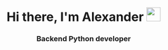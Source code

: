 ## <h1 align="center">Hi there, I'm Alexander <img src="https://github.com/blackcater/blackcater/raw/main/images/Hi.gif" height="32"/></h1>
<h3 align="center">Backend Python developer</h3>

<!--
**Smart1oneone/Smart1oneone** is a ✨ _special_ ✨ repository because its `README.md` (this file) appears on your GitHub profile.

Here are some ideas to get you started:

- 🔭 I’m currently working on ...
- 🌱 I’m currently learning ...
- 👯 I’m looking to collaborate on ...
- 🤔 I’m looking for help with ...
- 💬 Ask me about ...
- 📫 How to reach me: ...
- 😄 Pronouns: ...
- ⚡ Fun fact: ...
-->
